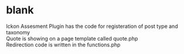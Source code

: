 # blank
Ickon Assesment
Plugin has the code for registeration of post type and taxonomy<br>
Quote is showing on a page template called quote.php<br>
Redirection code is written in the functions.php<br>
